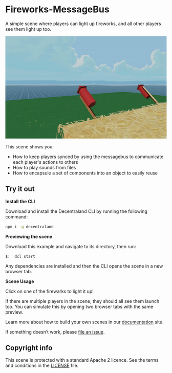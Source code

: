 # Fireworks-MessageBus

A simple scene where players can light up fireworks, and all other players see them light up too.

![](screenshot/screenshot.gif)

This scene shows you:
- How to keep players synced by using the messagebus to communicate each player's actions to others
- How to play sounds from files
- How to encapsule a set of components into an object to easily reuse

## Try it out

**Install the CLI**

Download and install the Decentraland CLI by running the following command:

```bash
npm i -g decentraland
```

**Previewing the scene**

Download this example and navigate to its directory, then run:

```
$:  dcl start
```

Any dependencies are installed and then the CLI opens the scene in a new browser tab.

**Scene Usage**

Click on one of the firewarks to light it up!

If there are multiple players in the scene, they should all see them launch too. You can simulate this by opening two browser tabs with the same preview.

Learn more about how to build your own scenes in our [documentation](https://docs.decentraland.org/) site.

If something doesn’t work, please [file an issue](https://github.com/decentraland-scenes/Awesome-Repository/issues/new).

## Copyright info

This scene is protected with a standard Apache 2 licence. See the terms and conditions in the [LICENSE](/LICENSE) file.

